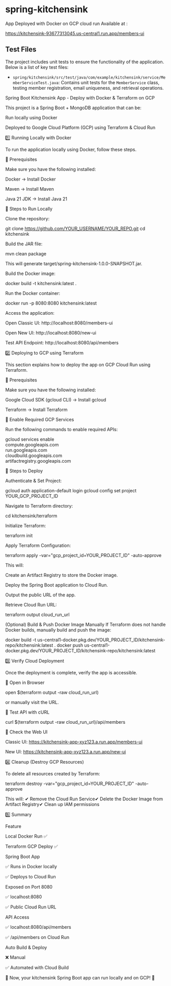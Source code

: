 # spring-kitchensink

App Deployed with Docker on GCP cloud run 
Available at :

https://kitchensink-93677313045.us-central1.run.app/members-ui

## Test Files

The project includes unit tests to ensure the functionality of the application. Below is a list of key test files:

- `spring/kitchensink/src/test/java/com/example/kitchensink/service/MemberServiceTest.java`: Contains unit tests for the `MemberService` class, testing member registration, email uniqueness, and retrieval operations.


Spring Boot Kitchensink App - Deploy with Docker & Terraform on GCP

This project is a Spring Boot + MongoDB application that can be:

Run locally using Docker

Deployed to Google Cloud Platform (GCP) using Terraform & Cloud Run

1️⃣ Running Locally with Docker

To run the application locally using Docker, follow these steps.

🔹 Prerequisites

Make sure you have the following installed:

Docker → Install Docker

Maven → Install Maven

Java 21 JDK → Install Java 21

🔹 Steps to Run Locally

Clone the repository:

git clone https://github.com/YOUR_USERNAME/YOUR_REPO.git
cd kitchensink

Build the JAR file:

mvn clean package

This will generate target/spring-kitchensink-1.0.0-SNAPSHOT.jar.

Build the Docker image:

docker build -t kitchensink:latest .

Run the Docker container:

docker run -p 8080:8080 kitchensink:latest

Access the application:

Open Classic UI: http://localhost:8080/members-ui

Open New UI: http://localhost:8080/new-ui

Test API Endpoint: http://localhost:8080/api/members

2️⃣ Deploying to GCP using Terraform

This section explains how to deploy the app on GCP Cloud Run using Terraform.

🔹 Prerequisites

Make sure you have the following installed:

Google Cloud SDK (gcloud CLI) → Install gcloud

Terraform → Install Terraform

🔹 Enable Required GCP Services

Run the following commands to enable required APIs:

gcloud services enable \
    compute.googleapis.com \
    run.googleapis.com \
    cloudbuild.googleapis.com \
    artifactregistry.googleapis.com

🔹 Steps to Deploy

Authenticate & Set Project:

gcloud auth application-default login
gcloud config set project YOUR_GCP_PROJECT_ID

Navigate to Terraform directory:

cd kitchensink/terraform

Initialize Terraform:

terraform init

Apply Terraform Configuration:

terraform apply -var="gcp_project_id=YOUR_PROJECT_ID" -auto-approve

This will:

Create an Artifact Registry to store the Docker image.

Deploy the Spring Boot application to Cloud Run.

Output the public URL of the app.

Retrieve Cloud Run URL:

terraform output cloud_run_url

(Optional) Build & Push Docker Image Manually
If Terraform does not handle Docker builds, manually build and push the image:

docker build -t us-central1-docker.pkg.dev/YOUR_PROJECT_ID/kitchensink-repo/kitchensink:latest .
docker push us-central1-docker.pkg.dev/YOUR_PROJECT_ID/kitchensink-repo/kitchensink:latest

3️⃣ Verify Cloud Deployment

Once the deployment is complete, verify the app is accessible.

🔹 Open in Browser

open $(terraform output -raw cloud_run_url)

or manually visit the URL.

🔹 Test API with cURL

curl $(terraform output -raw cloud_run_url)/api/members

🔹 Check the Web UI

Classic UI: https://kitchensink-app-xyz123.a.run.app/members-ui

New UI: https://kitchensink-app-xyz123.a.run.app/new-ui

4️⃣ Cleanup (Destroy GCP Resources)

To delete all resources created by Terraform:

terraform destroy -var="gcp_project_id=YOUR_PROJECT_ID" -auto-approve

This will:
✔ Remove the Cloud Run Service✔ Delete the Docker Image from Artifact Registry✔ Clean up IAM permissions

5️⃣ Summary

Feature

Local Docker Run ✅

Terraform GCP Deploy ✅

Spring Boot App

✅ Runs in Docker locally

✅ Deploys to Cloud Run

Exposed on Port 8080

✅ localhost:8080

✅ Public Cloud Run URL

API Access

✅ localhost:8080/api/members

✅ /api/members on Cloud Run

Auto Build & Deploy

❌ Manual

✅ Automated with Cloud Build

🚀 Now, your kitchensink Spring Boot app can run locally and on GCP! 🚀
